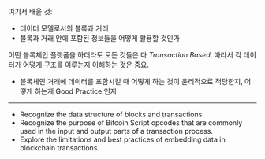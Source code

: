 여기서 배울 것:

- 데이터 모델로서의 블록과 거래
- 블록과 거래 안에 포함된 정보들을 어떻게 활용할 것인가

어떤 블록체인 플랫폼을 하더라도 모든 것들은 다 *Transaction Based*.
따라서 각 데이터가 어떻게 구조를 이루는지 이해하는 것은 중요.

- 블록체인 거래에 데이터를 포함시킬 때 어떻게 하는 것이 윤리적으로 적당한지, 어떻게 하는게 Good Practice 인지

----

- Recognize the data structure of blocks and transactions.
- Recognize the purpose of Bitcoin Script opcodes that are commonly used in the input and output parts of a transaction process.
- Explore the limitations and best practices of embedding data in blockchain transactions.
